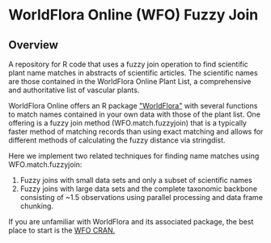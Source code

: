# WorldFlora Online (WFO) Fuzzy Join

## Overview

A repository for R code that uses a fuzzy join operation to find scientific plant name matches in abstracts
of scientific articles. The scientific names are those contained in the WorldFlora Online Plant List, a 
comprehensive and authoritative list of vascular plants.

WorldFlora Online offers an R package ["WorldFlora"](https://cran.r-project.org/web/packages/WorldFlora/WorldFlora.pdf) with several functions to match names contained in your own data with those of the plant list. 
One offering is a fuzzy join method (WFO.match.fuzzyjoin) that is a typically faster method of matching 
records than using exact matching and allows for different methods of calculating the fuzzy distance via 
stringdist. 

Here we implement two related techniques for finding name matches using WFO.match.fuzzyjoin: 
1) Fuzzy joins with small data sets and only a subset of scientific names
2) Fuzzy joins with large data sets and the complete taxonomic backbone consisting of ~1.5 observations
   using parallel processing and data frame chunking.

If you are unfamiliar with WorldFlora and its associated package, the best place to start is the [WFO CRAN.](https://cran.r-project.org/web/packages/WorldFlora/WorldFlora.pdf)
